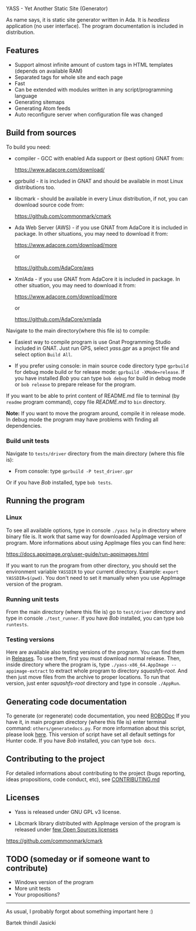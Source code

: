 YASS - Yet Another Static Site (Generator)

As name says, it is static site generator written in Ada. It is *headless*
application (no user interface). The program documentation is included in
distribution.

## Features

* Support almost infinite amount of custom tags in HTML templates (depends
  on available RAM)
* Separated tags for whole site and each page
* Fast
* Can be extended with modules written in any script/programming language
* Generating sitemaps
* Generating Atom feeds
* Auto reconfigure server when configuration file was changed

## Build from sources

To build you need:

* compiler - GCC with enabled Ada support or (best option) GNAT from:

  https://www.adacore.com/download/

* gprbuild - it is included in GNAT and should be available in most Linux
  distributions too.

* libcmark - should be available in every Linux distribution, if not, you
  can download source code from:

  https://github.com/commonmark/cmark

* Ada Web Server (AWS) - if you use GNAT from AdaCore it is included in
  package. In other situations, you may need to download it from:

  https://www.adacore.com/download/more

  or

  https://github.com/AdaCore/aws

* XmlAda - if you use GNAT from AdaCore it is included in package. In other
  situation, you may need to download it from:

  https://www.adacore.com/download/more

  or

  https://github.com/AdaCore/xmlada

Navigate to the main directory(where this file is) to compile:

* Easiest way to compile program is use Gnat Programming Studio included in
  GNAT. Just run GPS, select *yass.gpr* as a project file and select option
  `Build All`.

* If you prefer using console: in main source code directory type `gprbuild`
  for debug mode build or for release mode: `gprbuild -XMode=release`. If you
  have installed *Bob* you can type `bob debug` for build in debug mode or
  `bob release` to prepare release for the program.

If you want to be able to print content of README.md file to terminal (by
`readme` program command), copy file *README.md* to `bin` directory.

**Note:** If you want to move the program around, compile it in release mode. In
debug mode the program may have problems with finding all dependencies.

### Build unit tests

Navigate to `tests/driver` directory from the main directory (where this
file is):

* From console: type `gprbuild -P test_driver.gpr`

Or if you have *Bob* installed, type `bob tests`.

## Running the program

### Linux

To see all available options, type in console `./yass help` in directory where
binary file is. It work that same way for downloaded AppImage version of
program. More informations about using AppImage files you can find here:

https://docs.appimage.org/user-guide/run-appimages.html

If you want to run the program from other directory, you should set the
environment variable `YASSDIR` to your current directory. Example:
`export YASSDIR=$(pwd)`. You don't need to set it manually when you use
AppImage version of the program.

### Running unit tests

From the main directory (where this file is) go to `test/driver` directory
and type in console `./test_runner`. If you have *Bob* installed, you can type
`bob runtests`.

### Testing versions

Here are available also testing versions of the program. You can find them
in [Releases](https://github.com/yet-another-static-site-generator/yass/releases/tag/travis-dev-build).
To use them, first you must download normal release. Then, inside directory
where the program is, type `./yass-x86_64.AppImage --appimage-extract`
to extract whole program to directory *squashfs-root*. And then just move files
from the archive to proper locations. To run that version, just enter
*squashfs-root* directory and type in console `./AppRun`.

## Generating code documentation

To generate (or regenerate) code documentation, you need [ROBODoc](https://rfsber.home.xs4all.nl/Robo/)
If you have it, in main program directory (where this file is) enter terminal
command: `others/generatedocs.py`. For more information about this script,
please look [here](https://github.com/thindil/roboada#generatedocspy). This
version of script have set all default settings for Hunter code. If you have
*Bob* installed, you can type `bob docs`.

## Contributing to the project
For detailed informations about contributing to the project (bugs reporting,
ideas propositions, code conduct, etc), see [CONTRIBUTING.md](CONTRIBUTING.md)

## Licenses

- Yass is released under GNU GPL v3 license.

- Libcmark library distributed with AppImage version of the program is released
under [few Open Sources licenses](https://github.com/commonmark/cmark/blob/master/COPYING)

https://github.com/commonmark/cmark

## TODO (someday or if someone want to contribute)

- Windows version of the program
- More unit tests
- Your propositions?

----

As usual, I probably forgot about something important here :)

Bartek thindil Jasicki
